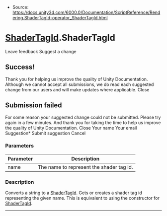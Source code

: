 * Source: https://docs.unity3d.com/6000.0/Documentation/ScriptReference/Rendering.ShaderTagId-operator_ShaderTagId.html

#  [ShaderTagId](https://docs.unity3d.com/6000.0/Documentation/ScriptReference/Rendering.ShaderTagId.html).ShaderTagId
Leave feedback
Suggest a change
## Success!
Thank you for helping us improve the quality of Unity Documentation. Although we cannot accept all submissions, we do read each suggested change from our users and will make updates where applicable.
Close
## Submission failed
For some reason your suggested change could not be submitted. Please <a>try again</a> in a few minutes. And thank you for taking the time to help us improve the quality of Unity Documentation.
Close
Your name Your email Suggestion* Submit suggestion
Cancel
### Parameters
Parameter | Description  
---|---  
name | The name to represent the shader tag id.  
### Description
Converts a string to a [ShaderTagId](https://docs.unity3d.com/6000.0/Documentation/ScriptReference/Rendering.ShaderTagId.html).
Gets or creates a shader tag id representing the given name. This is equivalent to using the constructor for [ShaderTagId](https://docs.unity3d.com/6000.0/Documentation/ScriptReference/Rendering.ShaderTagId.html).
* * *
